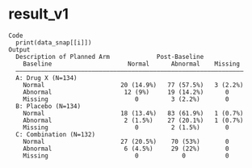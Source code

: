 # result_v1

    Code
      print(data_snap[[i]])
    Output
      Description of Planned Arm             Post-Baseline           
        Baseline                     Normal      Abnormal    Missing 
      ———————————————————————————————————————————————————————————————
      A: Drug X (N=134)                                              
        Normal                     20 (14.9%)   77 (57.5%)   3 (2.2%)
        Abnormal                    12 (9%)     19 (14.2%)      0    
        Missing                        0         3 (2.2%)       0    
      B: Placebo (N=134)                                             
        Normal                     18 (13.4%)   83 (61.9%)   1 (0.7%)
        Abnormal                    2 (1.5%)    27 (20.1%)   1 (0.7%)
        Missing                        0         2 (1.5%)       0    
      C: Combination (N=132)                                         
        Normal                     27 (20.5%)    70 (53%)       0    
        Abnormal                    6 (4.5%)     29 (22%)       0    
        Missing                        0            0           0    


